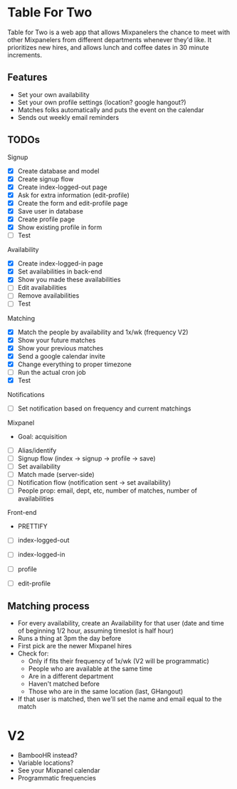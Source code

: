 # Table For Two

Table for Two is a web app that allows Mixpanelers the chance to meet with other Mixpanelers from different departments whenever they'd like. It prioritizes new hires, and allows lunch and coffee dates in 30 minute increments.

## Features
- Set your own availability
- Set your own profile settings (location? google hangout?)
- Matches folks automatically and puts the event on the calendar
- Sends out weekly email reminders


## TODOs

Signup
- [x] Create database and model
- [x] Create signup flow
- [x] Create index-logged-out page
- [x] Ask for extra information (edit-profile)
- [x] Create the form and edit-profile page
- [x] Save user in database
- [x] Create profile page
- [x] Show existing profile in form
- [ ] Test

Availability
- [x] Create index-logged-in page
- [x] Set availabilities in back-end
- [x] Show you made these availabilities
- [ ] Edit availabilities
- [ ] Remove availabilities
- [ ] Test

Matching
- [x] Match the people by availability and 1x/wk (frequency V2)
- [x] Show your future matches
- [x] Show your previous matches
- [x] Send a google calendar invite
- [x] Change everything to proper timezone
- [ ] Run the actual cron job
- [x] Test

Notifications
- [ ] Set notification based on frequency and current matchings

Mixpanel
- Goal: acquisition
- [ ] Alias/identify
- [ ] Signup flow (index -> signup -> profile -> save)
- [ ] Set availability
- [ ] Match made (server-side)
- [ ] Notification flow (notification sent -> set availability)
- [ ] People prop: email, dept, etc, number of matches, number of availabilities

Front-end
- PRETTIFY
- [ ] index-logged-out
- [ ] index-logged-in
- [ ] profile
- [ ] edit-profile


## Matching process
- For every availability, create an Availability for that user (date and time of beginning 1/2 hour, assuming timeslot is half hour)
- Runs a thing at 3pm the day before
- First pick are the newer Mixpanel hires
- Check for:
	- Only if fits their frequency of 1x/wk (V2 will be programmatic)
	- People who are available at the same time
	- Are in a different department
	- Haven't matched before
	- Those who are in the same location (last, GHangout)
- If that user is matched, then we'll set the name and email equal to the match


# V2
- BambooHR instead?
- Variable locations?
- See your Mixpanel calendar
- Programmatic frequencies
